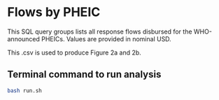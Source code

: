 # Flows by PHEIC
This SQL query groups lists all response flows disbursed for the WHO-announced PHEICs. Values are provided in nominal USD.

This .csv is used to produce Figure 2a and 2b.

## Terminal command to run analysis
```bash
bash run.sh
```
